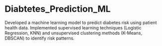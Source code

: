 # Diabtetes_Prediction_ML
 Developed a machine learning model to predict diabetes risk using patient health data. Implemented supervised
 learning techniques (Logistic Regression, KNN) and unsupervised clustering methods (K-Means, DBSCAN) to identify
 risk patterns.
